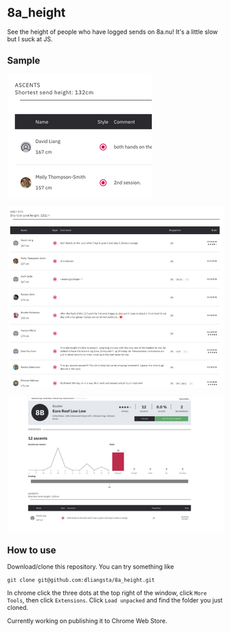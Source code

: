 # 8a_height

See the height of people who have logged sends on 8a.nu! It's a little slow but I suck at JS.

## Sample
![8a height](demo3.png)

![8a height2](demo2.png)

![8a height3](demo.jpg)

## How to use
Download/clone this repository. You can try something like
```
git clone git@github.com:dliangsta/8a_height.git
```

In chrome click the three dots at the top right of the window, click `More Tools`, then click `Extensions`. Click `Load unpacked` and find the folder you just cloned.

Currently working on publishing it to Chrome Web Store.

